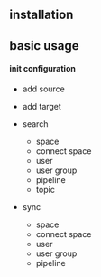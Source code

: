 

## installation 



## basic usage

#### init configuration 

- add source
- add target 
- search
    - space
    - connect space 
    - user 
    - user group
    - pipeline
    - topic 
  
    
- sync
    - space
    - connect space 
    - user 
    - user group
    - pipeline

